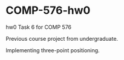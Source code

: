# COMP-576-hw0
hw0 Task 6 for COMP 576

Previous course project from undergraduate.

Implementing three-point positioning.

